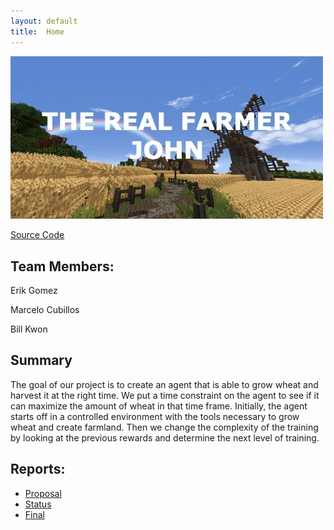 ```yaml
---
layout: default
title:  Home
---
```


 <img src="https://github.com/erikchomez/TheRealFarmerJohn/blob/main/docs/images/picture.jpg" width="500">

[Source Code](https://github.com/erikchomez/TheRealFarmerJohn/)

## Team Members:

Erik Gomez

Marcelo Cubillos

Bill Kwon

## Summary

The goal of our project is to create an agent that is able to grow wheat and harvest it at the right time. We put a time constraint on the agent to see if it can maximize the amount of wheat in that time frame. Initially, the agent starts off in a controlled environment with the tools necessary to grow wheat and create farmland. Then we change the complexity of the training by looking at the previous rewards and determine the next level of training.

## Reports:

- [Proposal](proposal.html)
- [Status](status.html)
- [Final](final.html)
